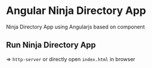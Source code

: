 # Angular Ninja Directory App
Ninja Directory App using Angularjs based on component

## Run Ninja Directory App
  => `http-server` or directly open `index.html` in browser
